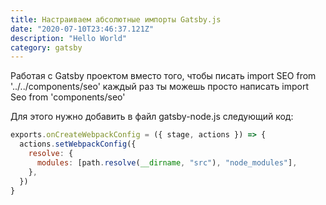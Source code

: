 ```yaml
---
title: Настраиваем абсолютные импорты Gatsby.js
date: "2020-07-10T23:46:37.121Z"
description: "Hello World"
category: gatsby
---
```


Работая с Gatsby проектом вместо того, чтобы писать import SEO from '../../components/seo'
каждый раз ты можешь просто написать import Seo from 'components/seo'

Для этого нужно добавить в файл gatsby-node.js следующий код:

```js
exports.onCreateWebpackConfig = ({ stage, actions }) => {
  actions.setWebpackConfig({
    resolve: {
      modules: [path.resolve(__dirname, "src"), "node_modules"],
    },
  })
}
```
